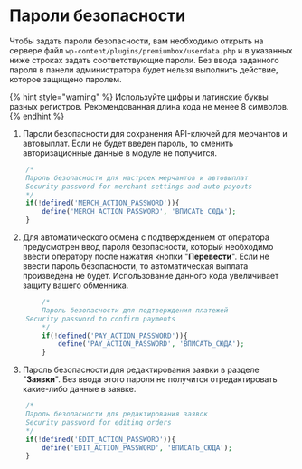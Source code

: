 # Пароли безопасности

Чтобы задать пароли безопасности, вам необходимо открыть на сервере файл `wp-content/plugins/premiumbox/userdata.php` и в указанных ниже строках задать соответствующие пароли. Без ввода заданного пароля в панели администратора будет нельзя выполнить действие, которое защищено паролем.

{% hint style="warning" %}
Используйте цифры и латинские буквы разных регистров. Рекомендованная длина кода не менее 8 символов.
{% endhint %}

1. Пароли безопасности для сохранения API-ключей для мерчантов и автовыплат. Если не будет введен пароль, то сменить авторизационные данные в модуле не получится.

```php
	/* 
	Пароль безопасности для настроек мерчантов и автовыплат
	Security password for merchant settings and auto payouts
	*/
	if(!defined('MERCH_ACTION_PASSWORD')){
	    define('MERCH_ACTION_PASSWORD', 'ВПИСАТЬ_СЮДА');
	}
```

2. Для автоматического обмена с подтверждением от оператора предусмотрен ввод пароля безопасности, который необходимо ввести оператору после нажатия кнопки "**Перевести**". Если не ввести пароль  безопасности, то автоматическая выплата произведена не будет. Использование данного кода увеличивает защиту вашего обменника.

```php
        /* 
        Пароль безопасности для подтверждения платежей
	Security password to confirm payments
        */
        if(!defined('PAY_ACTION_PASSWORD')){
            define('PAY_ACTION_PASSWORD', 'ВПИСАТЬ_СЮДА');
        }	
```

3. Пароль безопасности для редактирования заявки в разделе "**Заявки**". Без ввода этого пароля не получится отредактировать какие-либо данные в заявке.

```php
	/* 
	Пароль безопасности для редактирования заявок
	Security password for editing orders
	*/
	if(!defined('EDIT_ACTION_PASSWORD')){
	    define('EDIT_ACTION_PASSWORD', 'ВПИСАТЬ_СЮДА');
	}
```
